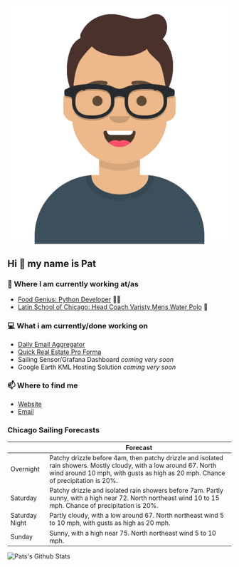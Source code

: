 [![Social banner for p-j-falconer](https://raw.githubusercontent.com/P-J-FALCONER/P-J-FALCONER/master/assets/avataaars.svg)](https://patfalconer.com/)
## Hi :wave: my name is Pat

### 💼 Where I am currently working at/as
- [Food Genius: Python Developer](https://getfoodgenius.com/) 🍔🐍
- [Latin School of Chicago: Head Coach Varisty Mens Water Polo](https://www.latinschool.org/) 🤽


### 💻 What i am currently/done working on
 - [Daily Email Aggregator](https://github.com/P-J-FALCONER/dott_daily_mail)
 - [Quick Real Estate Pro Forma](https://github.com/P-J-FALCONER/henry)
 - Sailing Sensor/Grafana Dashboard *coming very soon*
 - Google Earth KML Hosting Solution *coming very soon*

### 📫 Where to find me
 - [Website](https://patfalconer.com/)
 - [Email](mailto:patrick.j.falconer@gmail.com)


### Chicago Sailing Forecasts
|   | Forecast  |
|---|---|
| Overnight | Patchy drizzle before 4am, then patchy drizzle and isolated rain showers. Mostly cloudy, with a low around 67. North wind around 10 mph, with gusts as high as 20 mph. Chance of precipitation is 20%. |
| Saturday | Patchy drizzle and isolated rain showers before 7am. Partly sunny, with a high near 72. North northeast wind 10 to 15 mph. Chance of precipitation is 20%. |
| Saturday Night | Partly cloudy, with a low around 67. North northeast wind 5 to 10 mph, with gusts as high as 20 mph. |
| Sunday | Sunny, with a high near 75. North northeast wind 5 to 10 mph. |

![Pats's Github Stats](https://github-readme-stats.vercel.app/api?username=p-j-falconer&show_icons=true&theme=radical)

